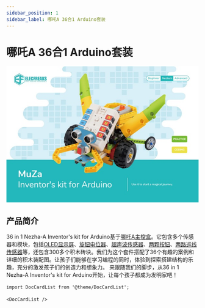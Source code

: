 ```yaml
---
sidebar_position: 1
sidebar_label: 哪吒A 36合1 Arduino套装
---
```


# 哪吒A 36合1 Arduino套装

![](./images/neza-a-36-in-1-01.png)

## 产品简介
36 in 1 Nezha-A Inventor's kit for Arduino基于[哪吒A主控盒](https://www.elecfreaks.com/arduino-3-in-1-master-control-box.html)。它包含多个传感器和模块，包括[OLED显示屏](https://www.elecfreaks.com/planetx-oled.html)、[旋钮电位器](https://www.elecfreaks.com/planetx-trimpot.html)、[超声波传感器](https://www.elecfreaks.com/planetx-ultrasonic.html)、[两颗按钮](https://www.elecfreaks.com/planetx-button.html)、[两路巡线传感器](https://www.elecfreaks.com/planetx-tracking.html)等，还包含300多个积木砖块。我们为这个套件搭配了36个有趣的案例和详细的积木装配图。让孩子们能够在学习编程的同时，体验到探索搭建结构的乐趣，充分的激发孩子们的创造力和想象力。
来跟随我们的脚步，从36 in 1 Nezha-A Inventor's kit for Arduino开始，让每个孩子都成为发明家吧！



```mdx-code-block
import DocCardList from '@theme/DocCardList';

<DocCardList />
```
